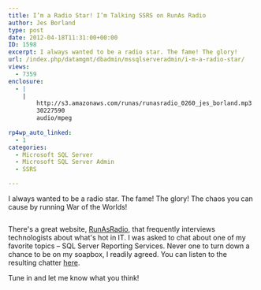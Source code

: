 ```yaml
---
title: I’m a Radio Star! I’m Talking SSRS on RunAs Radio
author: Jes Borland
type: post
date: 2012-04-18T11:31:00+00:00
ID: 1598
excerpt: I always wanted to be a radio star. The fame! The glory!
url: /index.php/datamgmt/dbadmin/mssqlserveradmin/i-m-a-radio-star/
views:
  - 7359
enclosure:
  - |
    |
        http://s3.amazonaws.com/runas/runasradio_0260_jes_borland.mp3
        30227590
        audio/mpeg
        
rp4wp_auto_linked:
  - 1
categories:
  - Microsoft SQL Server
  - Microsoft SQL Server Admin
  - SSRS

---
```

I always wanted to be a radio star. The fame! The glory! The chaos you can cause by running War of the Worlds!

<p style="text-align: center;">
  <img src="http://www.bbc.co.uk/wales/music/sites/how-to/images/radio-1930s_446.jpg" alt="" />
</p>

<p style="text-align: left;">
  There's a great website, <a href="http://runasradio.com/default.aspx">RunAsRadio</a>, that frequently interviews technologists about what's hot in IT. I was asked to chat about one of my favorite topics – SQL Server Reporting Services. Never one to turn down a chance to be on my soapbox, I readily agreed. You can listen to the resulting chatter <a href="http://s3.amazonaws.com/runas/runasradio_0260_jes_borland.mp3">here</a>.
</p>

<p style="text-align: left;">
  Tune in and let me know what you think!
</p>
